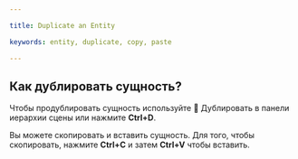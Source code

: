 ---
title: Duplicate an Entity
keywords: entity, duplicate, copy, paste
---

## Как дублировать сущность?

Чтобы продублировать сущность используйте <span class="font-icon">&#57638;</span> Дублировать в панели иерархии сцены или нажмите **Ctrl+D**.

Вы можете скопировать и вставить сущность. Для того, чтобы скопировать, нажмите **Ctrl+C** и затем **Ctrl+V** чтобы вставить.

